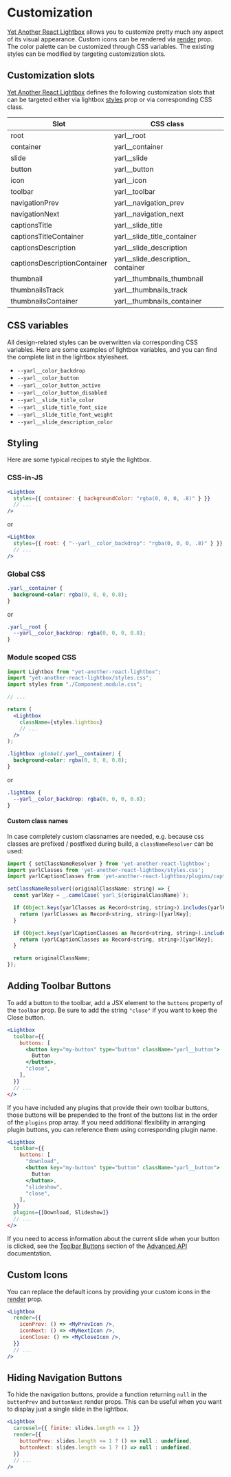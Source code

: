 # Customization

[Yet Another React Lightbox](/) allows you to customize pretty much any aspect
of its visual appearance. Custom icons can be rendered via
[render](/documentation#Render) prop. The color palette can be customized
through CSS variables. The existing styles can be modified by targeting
customization slots.

## Customization slots

[Yet Another React Lightbox](/) defines the following customization slots that
can be targeted either via lightbox [styles](/documentation#Lightbox) prop or
via corresponding CSS class.

<table class="docs">
  <thead>
    <tr>
      <th data-mono="true">Slot</th>
      <th data-mono="true">CSS class</th>
    </tr>
  </thead>
  <tbody>
    <tr>
      <td>root</td>
      <td>yarl__root</td>
    </tr>
    <tr>
      <td>container</td>
      <td>yarl__container</td>
    </tr>
    <tr>
      <td>slide</td>
      <td>yarl__slide</td>
    </tr>
    <tr>
      <td>button</td>
      <td>yarl__button</td>
    </tr>
    <tr>
      <td>icon</td>
      <td>yarl__icon</td>
    </tr>
    <tr>
      <td>toolbar</td>
      <td>yarl__toolbar</td>
    </tr>
    <tr>
      <td>navigationPrev</td>
      <td>yarl__navigation_prev</td>
    </tr>
    <tr>
      <td>navigationNext</td>
      <td>yarl__navigation_next</td>
    </tr>
    <tr>
      <td>captionsTitle</td>
      <td>yarl__slide_title</td>
    </tr>
    <tr>
      <td>captionsTitleContainer</td>
      <td>yarl__slide_title_container</td>
    </tr>
    <tr>
      <td>captionsDescription</td>
      <td>yarl__slide_description</td>
    </tr>
    <tr>
      <td>captionsDescriptionContainer</td>
      <td>yarl__slide_description_&#8203;container</td>
    </tr>
    <tr>
      <td>thumbnail</td>
      <td>yarl__thumbnails_thumbnail</td>
    </tr>
    <tr>
      <td>thumbnailsTrack</td>
      <td>yarl__thumbnails_track</td>
    </tr>
    <tr>
      <td>thumbnailsContainer</td>
      <td>yarl__thumbnails_container</td>
    </tr>
  </tbody>
</table>

## CSS variables

All design-related styles can be overwritten via corresponding CSS variables.
Here are some examples of lightbox variables, and you can find the complete list
in the lightbox stylesheet.

- `--yarl__color_backdrop`
- `--yarl__color_button`
- `--yarl__color_button_active`
- `--yarl__color_button_disabled`
- `--yarl__slide_title_color`
- `--yarl__slide_title_font_size`
- `--yarl__slide_title_font_weight`
- `--yarl__slide_description_color`

## Styling

Here are some typical recipes to style the lightbox.

### CSS-in-JS

```jsx
<Lightbox
  styles={{ container: { backgroundColor: "rgba(0, 0, 0, .8)" } }}
  // ...
/>
```

or

```jsx
<Lightbox
  styles={{ root: { "--yarl__color_backdrop": "rgba(0, 0, 0, .8)" } }}
  // ...
/>
```

### Global CSS

```css
.yarl__container {
  background-color: rgba(0, 0, 0, 0.8);
}
```

or

```css
.yarl__root {
  --yarl__color_backdrop: rgba(0, 0, 0, 0.8);
}
```

### Module scoped CSS

```jsx
import Lightbox from "yet-another-react-lightbox";
import "yet-another-react-lightbox/styles.css";
import styles from "./Component.module.css";

// ...

return (
  <Lightbox
    className={styles.lightbox}
    // ...
  />
);
```

```css
.lightbox :global(.yarl__container) {
  background-color: rgba(0, 0, 0, 0.8);
}
```

or

```css
.lightbox {
  --yarl__color_backdrop: rgba(0, 0, 0, 0.8);
}
```
#### Custom class names

In case completely custom classnames are needed, e.g. because css classes are 
prefixed / postfixed during build, a `classNameResolver` can be used:

```jsx
import { setClassNameResolver } from 'yet-another-react-lightbox';
import yarlClasses from 'yet-another-react-lightbox/styles.css';
import yarlCaptionClasses from 'yet-another-react-lightbox/plugins/captions.css';

setClassNameResolver((originalClassName: string) => {
  const yarlKey = _.camelCase(`yarl_${originalClassName}`);

  if (Object.keys(yarlClasses as Record<string, string>).includes(yarlKey)) {
    return (yarlClasses as Record<string, string>)[yarlKey];
  }

  if (Object.keys(yarlCaptionClasses as Record<string, string>).includes(yarlKey)) {
    return (yarlCaptionClasses as Record<string, string>)[yarlKey];
  }

  return originalClassName;
});

```

## Adding Toolbar Buttons

To add a button to the toolbar, add a JSX element to the `buttons` property of
the `toolbar` prop. Be sure to add the string `"close"` if you want to keep the
Close button.

```jsx
<Lightbox
  toolbar={{
    buttons: [
      <button key="my-button" type="button" className="yarl__button">
        Button
      </button>,
      "close",
    ],
  }}
  // ...
</>
```

If you have included any plugins that provide their own toolbar buttons, those
buttons will be prepended to the front of the buttons list in the order of the
`plugins` prop array. If you need additional flexibility in arranging plugin
buttons, you can reference them using corresponding plugin name.

```jsx
<Lightbox
  toolbar={{
    buttons: [
      "download",
      <button key="my-button" type="button" className="yarl__button">
        Button
      </button>,
      "slideshow",
      "close",
    ],
  }}
  plugins={[Download, Slideshow]}
  // ...
</>
```

If you need to access information about the current slide when your button is
clicked, see the [Toolbar Buttons](/advanced#ToolbarButtons) section of the
[Advanced API](/advanced) documentation.

## Custom Icons

You can replace the default icons by providing your custom icons in the
[render](/documentation#Render) prop.

```jsx
<Lightbox
  render={{
    iconPrev: () => <MyPrevIcon />,
    iconNext: () => <MyNextIcon />,
    iconClose: () => <MyCloseIcon />,
  }}
  // ...
/>
```

## Hiding Navigation Buttons

To hide the navigation buttons, provide a function returning `null` in the
`buttonPrev` and `buttonNext` render props. This can be useful when you want to
display just a single slide in the lightbox.

```jsx
<Lightbox
  carousel={{ finite: slides.length <= 1 }}
  render={{
    buttonPrev: slides.length <= 1 ? () => null : undefined,
    buttonNext: slides.length <= 1 ? () => null : undefined,
  }}
  // ...
/>
```
